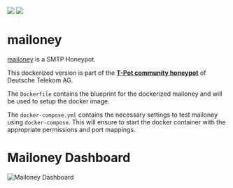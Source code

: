 [![](https://images.microbadger.com/badges/version/dtagdevsec/mailoney:1710.svg)](https://microbadger.com/images/dtagdevsec/mailoney:1710 "Get your own version badge on microbadger.com") [![](https://images.microbadger.com/badges/image/dtagdevsec/mailoney:1710.svg)](https://microbadger.com/images/dtagdevsec/mailoney:1710 "Get your own image badge on microbadger.com")

# mailoney

[mailoney](https://github.com/awhitehatter/mailoney) is a SMTP Honeypot.

This dockerized version is part of the **[T-Pot community honeypot](http://dtag-dev-sec.github.io/)** of Deutsche Telekom AG.

The `Dockerfile` contains the blueprint for the dockerized mailoney and will be used to setup the docker image.

The `docker-compose.yml` contains the necessary settings to test mailoney using `docker-compose`. This will ensure to start the docker container with the appropriate permissions and port mappings.

# Mailoney Dashboard

![Mailoney Dashboard](https://raw.githubusercontent.com/dtag-dev-sec/tpotce/master/docker/mailoney/doc/dashboard.png)
